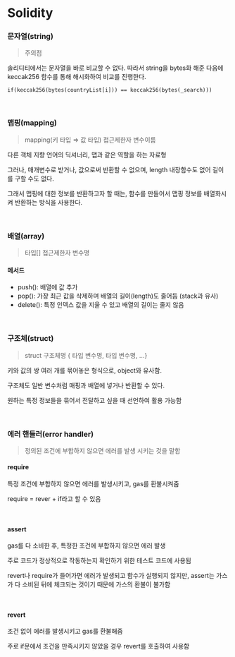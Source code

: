 # Solidity

### 문자열(string)

> 주의점

솔리디티에서는 문자열을 바로 비교할 수 없다. 따라서 string을 bytes화 해준 다음에 keccak256 함수를 통해 해시화하여 비교를 진행한다.

```solidity
if(keccak256(bytes(countryList[i])) == keccak256(bytes(_search)))
```

<br>

### 맵핑(mapping)

> mapping(키 타입 ⇒ 값 타입) 접근제한자 변수이름

다른 객체 지향 언어의 딕셔너리, 맵과 같은 역할을 하는 자료형

그러나, 매개변수로 받거나, 값으로써 반환할 수 없으며, length 내장함수도 없어 길이를 구할 수도 없다.

그래서 맵핑에 대한 정보를 반환하고자 할 때는, 함수를 만들어서 맵핑 정보를 배열화시켜 반환하는 방식을 사용한다.

<br>

### 배열(array)

> 타입[] 접근제한자 변수명

#### 메서드

- push(): 배열에 값 추가
- pop(): 가장 최근 값을 삭제하며 배열의 길이(length)도 줄어듬 (stack과 유사)
- delete(): 특정 인덱스 값을 지울 수 있고 배열의 길이는 줄지 않음

<br>

### 구조체(struct)

> struct 구조체명 { 타입 변수명, 타입 변수명, ...}

키와 값의 쌍 여러 개를 묶어놓은 형식으로, object와 유사함.

구조체도 일반 변수처럼 매핑과 배열에 넣거나 반환할 수 있다.

원하는 특정 정보들을 묶어서 전달하고 싶을 때 선언하여 활용 가능함

<br>

### 에러 핸들러(error handler)

> 정의된 조건에 부합하지 않으면 에러를 발생 시키는 것을 말함

#### require

특정 조건에 부합하지 않으면 에러를 발생시키고, gas를 환불시켜줌

require = rever + if라고 할 수 있음

<br>

#### assert

gas를 다 소비한 후, 특정한 조건에 부합하지 않으면 에러 발생

주로 코드가 정상적으로 작동하는지 확인하기 위한 테스트 코드에 사용됨

revert나 require가 들어가면 에러가 발생되고 함수가 실행되지 않지만, assert는 가스가 다 소비된 뒤에 체크되는 것이기 때문에 가스의 환불이 불가함

<br>

#### revert

조건 없이 에러를 발생시키고 gas를 환불해줌

주로 if문에서 조건을 만족시키지 않았을 경우 revert를 호출하여 사용함

<br>